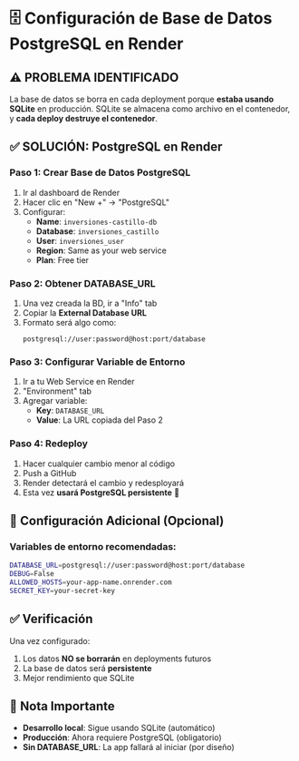 # 🗄️ Configuración de Base de Datos PostgreSQL en Render

## ⚠️ PROBLEMA IDENTIFICADO

La base de datos se borra en cada deployment porque **estaba usando SQLite** en producción. SQLite se almacena como archivo en el contenedor, y **cada deploy destruye el contenedor**.

## ✅ SOLUCIÓN: PostgreSQL en Render

### Paso 1: Crear Base de Datos PostgreSQL
1. Ir al dashboard de Render
2. Hacer clic en "New +" → "PostgreSQL"
3. Configurar:
   - **Name**: `inversiones-castillo-db`
   - **Database**: `inversiones_castillo`
   - **User**: `inversiones_user`
   - **Region**: Same as your web service
   - **Plan**: Free tier

### Paso 2: Obtener DATABASE_URL
1. Una vez creada la BD, ir a "Info" tab
2. Copiar la **External Database URL**
3. Formato será algo como:
   ```
   postgresql://user:password@host:port/database
   ```

### Paso 3: Configurar Variable de Entorno
1. Ir a tu Web Service en Render
2. "Environment" tab
3. Agregar variable:
   - **Key**: `DATABASE_URL`
   - **Value**: La URL copiada del Paso 2

### Paso 4: Redeploy
1. Hacer cualquier cambio menor al código
2. Push a GitHub
3. Render detectará el cambio y redesployará
4. Esta vez **usará PostgreSQL persistente** 🎉

## 🔧 Configuración Adicional (Opcional)

### Variables de entorno recomendadas:
```bash
DATABASE_URL=postgresql://user:password@host:port/database
DEBUG=False
ALLOWED_HOSTS=your-app-name.onrender.com
SECRET_KEY=your-secret-key
```

## ✅ Verificación
Una vez configurado:
1. Los datos **NO se borrarán** en deployments futuros
2. La base de datos será **persistente**
3. Mejor rendimiento que SQLite

## 🚨 Nota Importante
- **Desarrollo local**: Sigue usando SQLite (automático)
- **Producción**: Ahora requiere PostgreSQL (obligatorio)
- **Sin DATABASE_URL**: La app fallará al iniciar (por diseño)